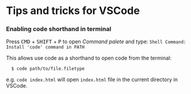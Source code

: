 # Tips and tricks for VSCode

### Enabling code shorthand in terminal

Press <kbd>CMD</kbd> + <kbd>SHIFT</kbd> + <kbd>P</kbd> to open *Command palete* and type: `Shell Command: Install 'code' command in PATH`

This allows use code as a shorthand to open code from the terminal:

```shell
  $ code path/to/file.filetype
```

e.g. `code index.html` will open `index.html` file in the current directory in VSCode.